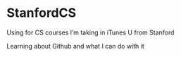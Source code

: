 # StanfordCS
Using for CS courses I’m taking in iTunes U from Stanford

Learning about Github and what I can do with it
